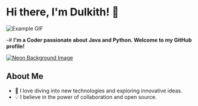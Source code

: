 # Hi there, I'm Dulkith! 👋


![Example GIF](https://media.giphy.com/media/v1.Y2lkPTc5MGI3NjExMHdybXRtZWg3azM2M200cHp2NjNiamgxbjU5Z2dvOWUwNnozeDQ2NyZlcD12MV9pbnRlcm5hbF9naWZfYnlfaWQmY3Q9Zw/fVcKQDvHKtfBKfRGm4/giphy.gif)


-# **I'm a Coder passionate about Java and Python. Welcome to my GitHub profile!**



[![Neon Background Image](https://www.bing.com/th?id=OIG1.IGyFd5jt8N5CRA.IGchx&w=300)](https://example.com/your-link)


## About Me

- 🚀 I love diving into new technologies and exploring innovative ideas.
- 💡 I believe in the power of collaboration and open source.




